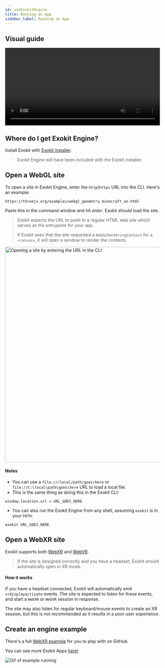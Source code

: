 ```yaml
---
id: useExokitEngine
title: Running an App
sidebar_label: Running an App
---
```


## Visual guide

<video src="https://cdn.rawgit.com/webmixedreality/webmr-docs/master/website/static/media/exokitmediacopy/ExokitBrowserHowto.mp4" width='100%' controls></video>

## Where do I get Exokit Engine?

Install Exokit with [Exokit installer](installation.md).

> Exokit Engine will have been included with the Exokit installer.

## Open a WebGL site

To open a site in Exokit Engine, enter the `http`/`https` URL into the CLI. Here's an example:

```
https://threejs.org/examples/webgl_geometry_minecraft_ao.html
```

Paste this in the command window and hit _enter_. Exokit should load the site.

> Exokit expects the URL to point to a regular HTML web site which serves as the entrypoint for your app.
>
> If Exokit sees that the site requested a `WebGLRenderingContext` for a `<canvas>`, it will open a window to render the contents.

 <img src="https://cdn.rawgit.com/webmixedreality/webmr-docs/media-upload/website/static/media/exokitmediacopy/runwebglsite.jpg" width=700, height=auto alt="Opening a site by entering the URL in the CLI"/>

#### Notes

- You can use a `file:///local/path/goes/here` or `file://C:\local\path\goes\here` URL to load a local file.
- This is the same thing as doing this in the Exokit CLI:
```
window.location.url = URL_GOES_HERE
```
- You can also run the Exokit Engine from any shell, assuming `exokit` is in your `PATH`:
```
exokit URL_GOES_HERE
```

## Open a WebXR site

Exokit supports both [WebXR](https://immersive-web.github.io/webxr/) and [WebVR](https://immersive-web.github.io/webvr/spec/1.1/).

> If the site is designed correctly and you have a headset, Exokit should automatically open in XR mode.

#### How it works

If you have a headset connected, Exokit will automatically emit `vrdisplayactivate` events. The site is expected to listen for these events, and start a `WebXR` or `WebVR` session in response.

The site may also listen for regular keyboard/mouse events to create an XR session, but this is not recommended as it results in a poor user experience.

## Create an engine example

There's a full [WebXR example](https://github.com/webmixedreality/exokit/blob/master/examples/hello_xr.html) for you to play with on GitHub.

You can see more Exokit Apps [here!](https://exokit.org/docs/exokitApps.html)

 <img src="https://cdn.rawgit.com/webmixedreality/webmr-docs/media-upload/website/static/media/exokitmediacopy/WebXRExample.jpg" alt="Gif of example running"/>

